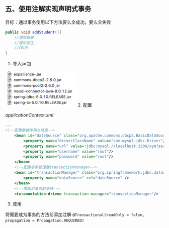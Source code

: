 ## 五、使用注解实现声明式事务
目标：通过事务使用以下方法要么全成功，要么全失败
```java
public void addStudent(){
    //增加班级
    //增加学生
    //CRUD
}
```
1. 导入jar包

![1c0afa20.png](attachments/1c0afa20.png)
2. 配置

*applicationContext.xml*
```xml
...
<!--配置数据库相关信息-->
    <bean id="dateSource" class="org.apache.commons.dbcp2.BasicDataSource">
        <property name="driverClassName" value="com.mysql.jdbc.Driver"/>
        <property name="url" value="jdbc:mysql://localhost:3306/xym?serverTimezone=Asia/Shanghai"/>
        <property name="username" value="root"/>
        <property name="password" value="root"/>
    </bean>
    <!--配置事务管理器transactionManager-->
    <bean id="transactionManager" class="org.springframework.jdbc.datasource.DataSourceTransactionManager">
        <property name="dataSource" ref="dateSource" />
    </bean>
    <!--增加对事务的支持-->
    <tx:annotation-driven transaction-manager="transactionManager"/>
```
3. 使用

将需要成为事务的方法前添加注解
`@Transactional(readOnly = false, propagation = Propagation.REQUIRED)`